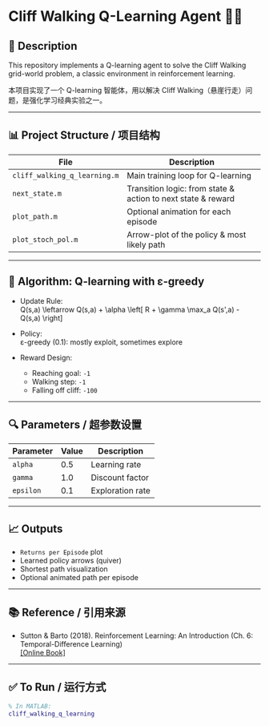 # Cliff Walking Q-Learning Agent 🧠🏃

## 📌 Description  
This repository implements a Q-learning agent to solve the Cliff Walking grid-world problem, a classic environment in reinforcement learning.

本项目实现了一个 Q-learning 智能体，用以解决 Cliff Walking（悬崖行走）问题，是强化学习经典实验之一。

---

## 📊 Project Structure / 项目结构

| File | Description |
|------|-------------|
| `cliff_walking_q_learning.m` | Main training loop for Q-learning |
| `next_state.m` | Transition logic: from state & action to next state & reward |
| `plot_path.m` | Optional animation for each episode |
| `plot_stoch_pol.m` | Arrow-plot of the policy & most likely path |

---

## 🔁 Algorithm: Q-learning with ε-greedy

- Update Rule:  
   Q(s,a) \leftarrow Q(s,a) + \alpha \left[ R + \gamma \max_a Q(s',a) - Q(s,a) \right] 

- Policy:  
  ε-greedy (0.1): mostly exploit, sometimes explore

- Reward Design:  
  - Reaching goal: `-1`  
  - Walking step: `-1`  
  - Falling off cliff: `-100`

---

## 🔍 Parameters / 超参数设置

| Parameter | Value | Description |
|----------|--------|-------------|
| `alpha`  | 0.5    | Learning rate |
| `gamma`  | 1.0    | Discount factor |
| `epsilon`| 0.1    | Exploration rate |

---

## 📈 Outputs

- `Returns per Episode` plot
- Learned policy arrows (quiver)
- Shortest path visualization
- Optional animated path per episode

---

## 📚 Reference / 引用来源

- Sutton & Barto (2018). Reinforcement Learning: An Introduction (Ch. 6: Temporal-Difference Learning)  
  [[Online Book]](http://incompleteideas.net/book/the-book-2nd.html)

---

## ✅ To Run / 运行方式

```matlab
% In MATLAB:
cliff_walking_q_learning
